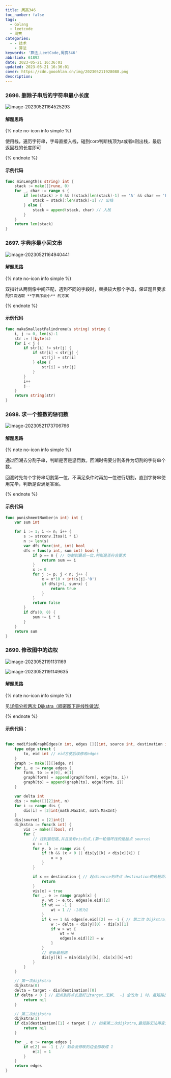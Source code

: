 ```yaml
---
title: 周赛346
toc_number: false
tags:
  - Golang
  - leetcode
  - 周赛
categories:
  - - 技术
    - 算法
keywords: '算法,LeetCode,周赛346'
abbrlink: 61892
date: 2023-05-21 16:36:01
updated: 2023-05-21 16:36:01
cover: https://cdn.gooohlan.cn/img/202305211928088.png
description:
---
```


### 2696. 删除子串后的字符串最小长度

![image-20230521164525293](https://cdn.gooohlan.cn/img/202305211645761.png)

#### 解题思路

{% note no-icon info simple %}

使用栈，遍历字符串，字母直接入栈，碰到`C`or`D`判断栈顶为`A`或者`B`则出栈，最后返回栈的长度即可

{% endnote %}

#### 示例代码

```go
func minLength(s string) int {
    stack := make([]rune, 0)
    for _, char := range s {
        if len(stack) > 0 && ((stack[len(stack)-1] == 'A' && char == 'B') || (stack[len(stack)-1] == 'C' && char == 'D')) {
            stack = stack[:len(stack)-1] // 出栈
        } else {
            stack = append(stack, char) // 入栈
        }
    }
    return len(stack)
}
```

### 2697. 字典序最小回文串

![image-20230521164940441](https://cdn.gooohlan.cn/img/202305211649469.png)

#### 解题思路

{% note no-icon info simple %}

双指针从两侧像中间匹配，遇到不同的字段时，替换较大那个字母，保证题目要求的`只需选取 **字典序最小** 的方案`

{% endnote %}

#### 示例代码

```go
func makeSmallestPalindrome(s string) string {
    i, j := 0, len(s)-1
    str := []byte(s)
    for i < j {
        if str[i] != str[j] {
            if str[i] < str[j] {
                str[j] = str[i]
            } else {
                str[i] = str[j]
            }
        }
        i++
        j--
    }
    return string(str)
}
```

### 2698. 求一个整数的惩罚数

![image-20230521173706766](https://cdn.gooohlan.cn/img/202305211737801.png)

#### 解题思路

{% note no-icon info simple %}

通过回溯去分割子串，判断是否是惩罚数。回溯时需要分割条件为切割的字符串个数。

回溯时先每个字符串切割第一位，不满足条件时再加一位进行切割，直到字符串使用完毕，判断是否满足答案。

{% endnote %}

#### 示例代码

```go
func punishmentNumber(n int) int {
    var sum int

    for i := 1; i <= n; i++ {
        s := strconv.Itoa(i * i)
        n := len(s)
        var dfs func(int, int) bool
        dfs = func(p int, sum int) bool {
            if p == n { // 切割到最后一位,判断是否符合要求
                return sum == i
            }
            x := 0
            for j := p; j < n; j++ {
                x = x*10 + int(s[j]-'0')
                if dfs(j+1, sum+x) {
                    return true
                }
            }
            return false
        }
        if dfs(0, 0) {
            sum += i * i
        }
    }
    return sum
}
```

### 2699. 修改图中的边权

![image-20230521191131169](https://cdn.gooohlan.cn/img/202305211911208.png)

![image-20230521191149635](https://cdn.gooohlan.cn/img/202305211911659.png)

#### 解题思路

{% note no-icon info simple %}

见[详细分析两次 Dijkstra（稠密图下是线性做法)](https://leetcode.cn/problems/modify-graph-edge-weights/solution/xiang-xi-fen-xi-liang-ci-dijkstrachou-mi-gv1m/)

{% endnote %}

#### 示例代码：

```go

func modifiedGraphEdges(n int, edges [][]int, source int, destination int, target int) [][]int {
    type edge struct {
        to, eid int // eid方便后续修改edges
    }
    graph := make([][]edge, n)
    for i, e := range edges {
        form, to := e[0], e[1]
        graph[form] = append(graph[form], edge{to, i})
        graph[to] = append(graph[to], edge{form, i})
    }

    var delta int
    dis := make([][2]int, n)
    for i := range dis {
        dis[i] = [2]int{math.MaxInt, math.MaxInt}
    }
    dis[source] = [2]int{}
    dijkstra := func(k int) {
        vis := make([]bool, n)
        for {
            // 找到最短路,并且没有vis的点,(第一轮循环找的是起点 source)
            x := -1
            for y, b := range vis {
                if !b && (x < 0 || dis[y][k] < dis[x][k]) {
                    x = y
                }
            }

            if x == destination { // 起点source到终点 destination的最短距离已确认
                return
            }
            vis[x] = true
            for _, e := range graph[x] {
                y, wt := e.to, edges[e.eid][2]
                if wt == -1 {
                    wt = 1 // -1改为1
                }
                if k == 1 && edges[e.eid][2] == -1 { // 第二次 Dijkstra，改成 w
                    w := delta + dis[y][0] - dis[x][1]
                    if w > wt {
                        wt = w
                        edges[e.eid][2] = w
                    }
                }
                // 更新最短路
                dis[y][k] = min(dis[y][k], dis[x][k]+wt)
            }
        }
    }

    // 第一次dijkstra
    dijkstra(0)
    delta = target - dis[destination][0]
    if delta < 0 { // 起点到终点长度好过target,无解,  -1 全改为 1 时，最短路比 target 还大
        return nil
    }

    // 第二次dijkstra
    dijkstra(1)
    if dis[destination][1] < target { // 如果第二次dijkstra,最短路无法再变大，无法达到 target
        return nil
    }

    for _, e := range edges {
        if e[2] == -1 { // 剩余没修改的边全部改成 1
            e[2] = 1
        }
    }
    return edges
}
```
